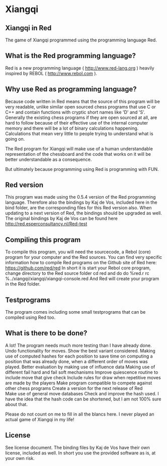 # Xiangqi

Xiangqi in Red
--------------

The game of Xiangqi programmed using the programming language Red.

What is the Red programming language?
-------------------------------------

Red is a new programming language ( http://www.red-lang.org ) 
heavily inspired by REBOL ( http://www.rebol.com ).

Why use Red as programming language?
------------------------------------

Because code written in Red means that the source of this program will be very readable, 
unlike similar open sourced chess programs that use C or C++ and contain functions with 
cryptic short names like 'D' and 'S'. Generally the existing chess programs if they are
open sourced at all, are hard to follow because of their effective use of the internal 
computer memory and there will be a lot of binary calculations happening. Calculations 
that mean very little to people trying to understand what is going on.

The Red program for Xiangqi will make use of a human understandable representation of the 
chessboard and the code that works on it will be better understandable as a consequence.

But ultimately because programming using Red is programming with FUN.

Red version
-----------

This program was made using the 0.5.4 version of the Red programming language.
Therefore also the bindings by Kaj de Vos, included here in the bind folder, are the 
corresponding files for this Red version also. When updating to a next version of Red, 
the bindings should be upgraded as well. The original bindings by Kaj de Vos can be 
found here http://red.esperconsultancy.nl/Red-test 

Compiling this program
----------------------

To compile this program, you will need the sourcecode, a Rebol (core) program for your 
computer and the Red sources. You can find very specific information how to compile Red
programs on the Github site of Red here: https://github.com/red/red
In short it is start your Rebol core program, change directory to the Red source folder 
	cd red
and do
	do %red.r
	rc %../xiangqi/xiangqi/xiangqi-console.red
And Red will create your program in the Red folder.

Testprograms
------------

The program comes including some small testprograms that can be compiled using Red too.

What is there to be done?
-------------------------

A lot! 
	The program needs much more testing than I have already done. 
	Undo functionality for moves.
	Show the best variant considered.
	Making use of computed hashes for each position to save time on computing a position
		that was already done, when a different order of moves was played. 
	Better evaluation by making use of influence data
	Making use of different fail hard and fail soft mechanisms
	Improve quiescence routine to include move that give check
	Include rules for draw when repetitive moves are made by the players
	Make program compatible to compete against other chess programs
	Create a version for the next release of Red  
	Make use of general move databases
	Check and improve the hash used. I have the idea that the hash code can be shortened,
		but I am not 100% sure about that.

Please do not count on me to fill in all the blancs here. I never played an actual game of 
Xiangqi in my life! 

License
-------------------------
See license document. The binding files by Kaj de Vos have their own license, included as 
well. In short you use the provided software as is, at your own risk.
